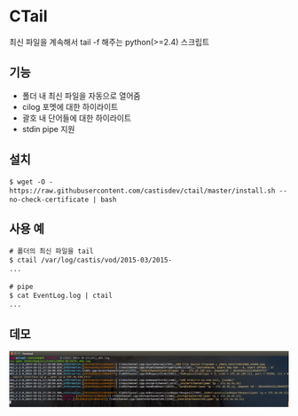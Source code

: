 # CTail

최신 파일을 계속해서 tail -f 해주는 python(>=2.4) 스크립트

## 기능

- 폴더 내 최신 파일을 자동으로 열어줌
- cilog 포멧에 대한 하이라이트
- 괄호 내 단어들에 대한 하이라이트
- stdin pipe 지원


## 설치

```
$ wget -O - https://raw.githubusercontent.com/castisdev/ctail/master/install.sh --no-check-certificate | bash
```

## 사용 예
```
# 폴더의 최신 파일을 tail
$ ctail /var/log/castis/vod/2015-03/2015-
...

# pipe
$ cat EventLog.log | ctail
...
```

## 데모 

![](https://github.com/castisdev/ctail/blob/master/sample.png)


